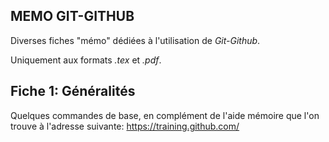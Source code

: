 MEMO GIT-GITHUB
---

Diverses fiches "mémo" dédiées à l'utilisation de *Git-Github*.

Uniquement aux formats *.tex* et *.pdf*.


Fiche 1: Généralités
--
Quelques commandes de base, en complément de l'aide mémoire que l'on trouve à l'adresse suivante: https://training.github.com/
